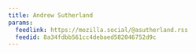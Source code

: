 ```yaml
---
title: Andrew Sutherland
params:
  feedlink: https://mozilla.social/@asutherland.rss
  feedid: 8a34fdbb561cc4debaed582046752d9c
---
```

